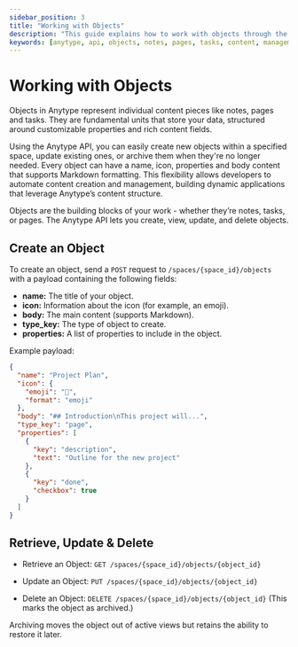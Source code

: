 ```yaml
---
sidebar_position: 3
title: "Working with Objects"
description: "This guide explains how to work with objects through the Anytype API."
keywords: [anytype, api, objects, notes, pages, tasks, content, management]
---
```


# Working with Objects

Objects in Anytype represent individual content pieces like notes, pages and tasks. They are fundamental units that store your data, structured around customizable properties and rich content fields.

Using the Anytype API, you can easily create new objects within a specified space, update existing ones, or archive them when they're no longer needed. Every object can have a name, icon, properties and body content that supports Markdown formatting. This flexibility allows developers to automate content creation and management, building dynamic applications that leverage Anytype’s content structure.

Objects are the building blocks of your work - whether they’re notes, tasks, or pages. The Anytype API lets you create, view, update, and delete objects.

## Create an Object

To create an object, send a `POST` request to `/spaces/{space_id}/objects` with a payload containing the following fields:

- **name:** The title of your object.
- **icon:** Information about the icon (for example, an emoji).
- **body:** The main content (supports Markdown).
- **type_key:** The type of object to create.
- **properties:** A list of properties to include in the object.

Example payload:

```json
{
  "name": "Project Plan",
  "icon": {
    "emoji": "📄",
    "format": "emoji"
  },
  "body": "## Introduction\nThis project will...",
  "type_key": "page",
  "properties": [
    {
      "key": "description",
      "text": "Outline for the new project"
    },
    {
      "key": "done",
      "checkbox": true
    }
  ]
}
```

## Retrieve, Update & Delete

- Retrieve an Object:
  `GET /spaces/{space_id}/objects/{object_id}`

- Update an Object:
  `PUT /spaces/{space_id}/objects/{object_id}`

- Delete an Object:
  `DELETE /spaces/{space_id}/objects/{object_id}`
  (This marks the object as archived.)

Archiving moves the object out of active views but retains the ability to restore it later.
